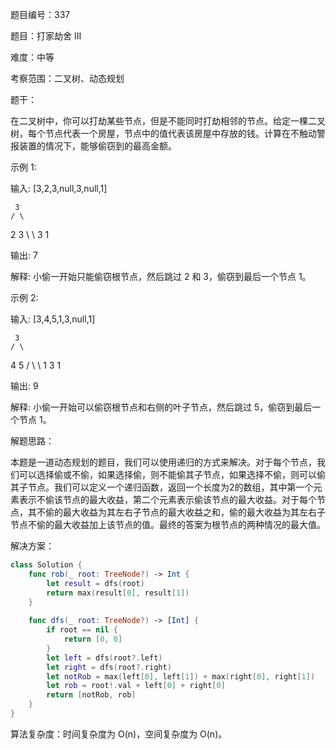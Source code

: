 题目编号：337

题目：打家劫舍 III

难度：中等

考察范围：二叉树、动态规划

题干：

在二叉树中，你可以打劫某些节点，但是不能同时打劫相邻的节点。给定一棵二叉树，每个节点代表一个房屋，节点中的值代表该房屋中存放的钱。计算在不触动警报装置的情况下，能够偷窃到的最高金额。

示例 1:

输入: [3,2,3,null,3,null,1]

     3
    / \
   2   3
    \   \ 
     3   1

输出: 7 

解释: 小偷一开始只能偷窃根节点，然后跳过 2 和 3，偷窃到最后一个节点 1。

示例 2:

输入: [3,4,5,1,3,null,1]

     3
    / \
   4   5
  / \   \ 
 1   3   1

输出: 9

解释: 小偷一开始可以偷窃根节点和右侧的叶子节点，然后跳过 5，偷窃到最后一个节点 1。

解题思路：

本题是一道动态规划的题目，我们可以使用递归的方式来解决。对于每个节点，我们可以选择偷或不偷，如果选择偷，则不能偷其子节点，如果选择不偷，则可以偷其子节点。我们可以定义一个递归函数，返回一个长度为2的数组，其中第一个元素表示不偷该节点的最大收益，第二个元素表示偷该节点的最大收益。对于每个节点，其不偷的最大收益为其左右子节点的最大收益之和，偷的最大收益为其左右子节点不偷的最大收益加上该节点的值。最终的答案为根节点的两种情况的最大值。

解决方案：

```swift
class Solution {
    func rob(_ root: TreeNode?) -> Int {
        let result = dfs(root)
        return max(result[0], result[1])
    }
    
    func dfs(_ root: TreeNode?) -> [Int] {
        if root == nil {
            return [0, 0]
        }
        let left = dfs(root?.left)
        let right = dfs(root?.right)
        let notRob = max(left[0], left[1]) + max(right[0], right[1])
        let rob = root!.val + left[0] + right[0]
        return [notRob, rob]
    }
}
```

算法复杂度：时间复杂度为 O(n)，空间复杂度为 O(n)。